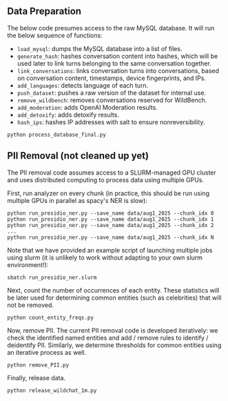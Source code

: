 ## Data Preparation

The below code presumes access to the raw MySQL database. It will run the below sequence of functions:


* `load_mysql`: dumps the MySQL database into a list of files.
* `generate_hash`: hashes conversation content into hashes, which will be used later to link turns belonging to the same conversation together.
* `link_conversations`: links conversation turns into conversations, based on conversation content, timestamps, device fingerprints, and IPs.
* `add_languages`: detects language of each turn.
* `push_dataset`: pushes a raw version of the dataset for internal use.
* `remove_wildbench`: removes conversations reserved for WildBench.
* `add_moderation`: adds OpenAI Moderation results.
* `add_detoxify`: adds detoxify results.
* `hash_ips`: hashes IP addresses with salt to ensure nonreversibility.

```
python process_database_final.py
```

## PII Removal (not cleaned up yet)

The PII removal code assumes access to a SLURM-managed GPU cluster and uses distributed computing to process data using multiple GPUs.

First, run analyzer on every chunk (in practice, this should be run using multiple GPUs in parallel as spacy's NER is slow):

```
python run_presidio_ner.py --save_name data/aug1_2025 --chunk_idx 0
python run_presidio_ner.py --save_name data/aug1_2025 --chunk_idx 1
python run_presidio_ner.py --save_name data/aug1_2025 --chunk_idx 2
...
python run_presidio_ner.py --save_name data/aug1_2025 --chunk_idx N
```

Note that we have provided an example script of launching multiple jobs using slurm (it is unlikely to work without adapting to your own slurm environment!):

```
sbatch run_presidio_ner.slurm
```

Next, count the number of occurrences of each entity. These statistics will be later used for determining common entities (such as celebrities) that will not be removed.

```
python count_entity_freqs.py
```

Now, remove PII. The current PII removal code is developed iteratively: we check the identified named entities and add / remove rules to identify / deidentify PII. Similarly, we determine thresholds for common entities using an iterative process as well.

```
python remove_PII.py
```

Finally, release data.

```
python release_wildchat_1m.py
```
